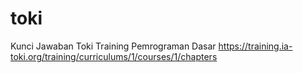 # toki
Kunci Jawaban Toki Training Pemrograman Dasar
https://training.ia-toki.org/training/curriculums/1/courses/1/chapters
